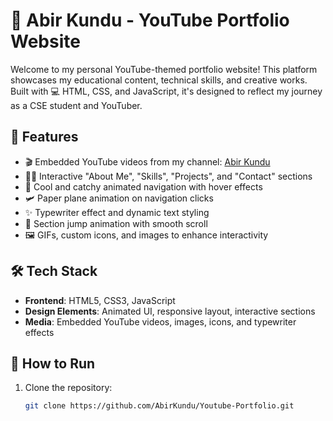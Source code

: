 # 🎥 Abir Kundu - YouTube Portfolio Website

Welcome to my personal YouTube-themed portfolio website! This platform showcases my educational content, technical skills, and creative works. Built with 💻 HTML, CSS, and JavaScript, it's designed to reflect my journey as a CSE student and YouTuber.

## 🌟 Features

- 🎬 Embedded YouTube videos from my channel: [Abir Kundu](https://www.youtube.com/@abir_kundu)
- 🧑‍💻 Interactive "About Me", "Skills", "Projects", and "Contact" sections
- 🎨 Cool and catchy animated navigation with hover effects
- 🛩️ Paper plane animation on navigation clicks
- ✨ Typewriter effect and dynamic text styling
- 🎯 Section jump animation with smooth scroll
- 🖼️ GIFs, custom icons, and images to enhance interactivity

## 🛠️ Tech Stack

- **Frontend**: HTML5, CSS3, JavaScript
- **Design Elements**: Animated UI, responsive layout, interactive sections
- **Media**: Embedded YouTube videos, images, icons, and typewriter effects

## 🚀 How to Run

1. Clone the repository:
   ```bash
   git clone https://github.com/AbirKundu/Youtube-Portfolio.git
